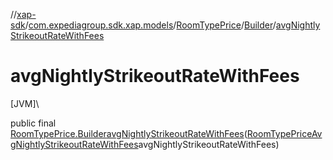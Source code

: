 //[xap-sdk](../../../../index.md)/[com.expediagroup.sdk.xap.models](../../index.md)/[RoomTypePrice](../index.md)/[Builder](index.md)/[avgNightlyStrikeoutRateWithFees](avg-nightly-strikeout-rate-with-fees.md)

# avgNightlyStrikeoutRateWithFees

[JVM]\

public final [RoomTypePrice.Builder](index.md)[avgNightlyStrikeoutRateWithFees](avg-nightly-strikeout-rate-with-fees.md)([RoomTypePriceAvgNightlyStrikeoutRateWithFees](../../-room-type-price-avg-nightly-strikeout-rate-with-fees/index.md)avgNightlyStrikeoutRateWithFees)
